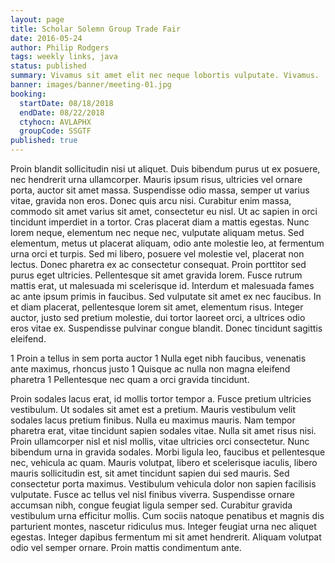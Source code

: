 ```yaml
---
layout: page
title: Scholar Solemn Group Trade Fair
date: 2016-05-24
author: Philip Rodgers
tags: weekly links, java
status: published
summary: Vivamus sit amet elit nec neque lobortis vulputate. Vivamus.
banner: images/banner/meeting-01.jpg
booking:
  startDate: 08/18/2018
  endDate: 08/22/2018
  ctyhocn: AVLAPHX
  groupCode: SSGTF
published: true
---
```

Proin blandit sollicitudin nisi ut aliquet. Duis bibendum purus ut ex posuere, nec hendrerit urna ullamcorper. Mauris ipsum risus, ultricies vel ornare porta, auctor sit amet massa. Suspendisse odio massa, semper ut varius vitae, gravida non eros. Donec quis arcu nisi. Curabitur enim massa, commodo sit amet varius sit amet, consectetur eu nisl. Ut ac sapien in orci tincidunt imperdiet in a tortor. Cras placerat diam a mattis egestas. Nunc lorem neque, elementum nec neque nec, vulputate aliquam metus. Sed elementum, metus ut placerat aliquam, odio ante molestie leo, at fermentum urna orci et turpis. Sed mi libero, posuere vel molestie vel, placerat non lectus. Donec pharetra ex ac consectetur consequat. Proin porttitor sed purus eget ultricies.
Pellentesque sit amet gravida lorem. Fusce rutrum mattis erat, ut malesuada mi scelerisque id. Interdum et malesuada fames ac ante ipsum primis in faucibus. Sed vulputate sit amet ex nec faucibus. In et diam placerat, pellentesque lorem sit amet, elementum risus. Integer auctor, justo sed pretium molestie, dui tortor laoreet orci, a ultrices odio eros vitae ex. Suspendisse pulvinar congue blandit. Donec tincidunt sagittis eleifend.

1 Proin a tellus in sem porta auctor
1 Nulla eget nibh faucibus, venenatis ante maximus, rhoncus justo
1 Quisque ac nulla non magna eleifend pharetra
1 Pellentesque nec quam a orci gravida tincidunt.

Proin sodales lacus erat, id mollis tortor tempor a. Fusce pretium ultricies vestibulum. Ut sodales sit amet est a pretium. Mauris vestibulum velit sodales lacus pretium finibus. Nulla eu maximus mauris. Nam tempor pharetra erat, vitae tincidunt sapien sodales vitae. Nulla sit amet risus nisi. Proin ullamcorper nisl et nisl mollis, vitae ultricies orci consectetur. Nunc bibendum urna in gravida sodales. Morbi ligula leo, faucibus et pellentesque nec, vehicula ac quam. Mauris volutpat, libero et scelerisque iaculis, libero mauris sollicitudin est, sit amet tincidunt sapien dui sed mauris. Sed consectetur porta maximus. Vestibulum vehicula dolor non sapien facilisis vulputate.
Fusce ac tellus vel nisl finibus viverra. Suspendisse ornare accumsan nibh, congue feugiat ligula semper sed. Curabitur gravida vestibulum urna efficitur mollis. Cum sociis natoque penatibus et magnis dis parturient montes, nascetur ridiculus mus. Integer feugiat urna nec aliquet egestas. Integer dapibus fermentum mi sit amet hendrerit. Aliquam volutpat odio vel semper ornare. Proin mattis condimentum ante.
